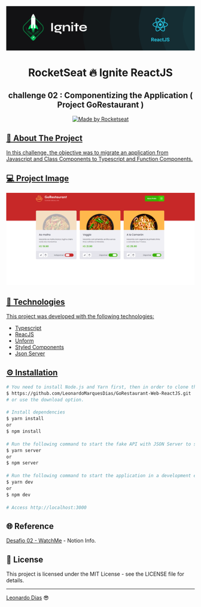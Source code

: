 <div align="center">
  <img src="./assets/ignite.png">
</div>

<h1 align="center"> RocketSeat 🔥 Ignite ReactJS </h1>

<h2 align="center"> challenge 02 : Componentizing the Application ( Project GoRestaurant ) </h2>

<p align="center">
  <a href="https://rocketseat.com.br">
    <img alt="Made by Rocketseat" src="https://img.shields.io/badge/made%20by-Rocketseat-%2306b656?style=flat-square">
</p>

## 🚀 About The Project
In this challenge, the objective was to migrate an application from Javascript and Class Components to Typescript and Function Components. 

## 💻 Project Image

<div align="center">
   <img src="./assets/gorestaurant.png" alt="imagem do Projeto"/> 
   </br>
</div>

## 🧰 Technologies
This project was developed with the following technologies:
* Typescript
* ReacJS
* Unform
* Styled Components
* Json Server

## ⚙️ Installation
```bash
# You need to install Node.js and Yarn first, then in order to clone the project via HTTPS, run this command:
$ https://github.com/LeonardoMarquesDias/GoRestaurant-Web-ReactJS.git
# or use the download option.

# Install dependencies
$ yarn install
or
$ npm install

# Run the following command to start the fake API with JSON Server to simulate an API that has foods information:
$ yarn server
or
$ npm server

# Run the following command to start the application in a development environment:
$ yarn dev 
or
$ npm dev

# Access http://localhost:3000 
```
## 🌐 Reference

[Desafio 02 - WatchMe](https://www.notion.so/Desafio-02-Componentizando-a-aplica-o-b9f0f025c95b437699d0c3115f55b0f1) - Notion Info.


## 📝 License

This project is licensed under the MIT License - see the LICENSE file for details.

---

[Leonardo Dias](https://github.com/LeonardoMarquesDias) 😎


